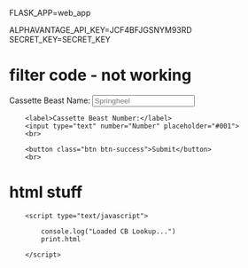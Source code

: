FLASK_APP=web_app

ALPHAVANTAGE_API_KEY=JCF4BFJGSNYM93RD
SECRET_KEY=SECRET_KEY


 
# filter code - not working
 <label>Cassette Beast Name:</label>
        <input type="text" name="Name" placeholder="Springheel">
        <br>

        <label>Cassette Beast Number:</label>
        <input type="text" number="Number" placeholder="#001">
        <br>

        <button class="btn btn-success">Submit</button>
        <br>



# html stuff
        <script type="text/javascript">

            console.log("Loaded CB Lookup...")
            print.html
            
        </script>
